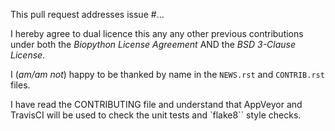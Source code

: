 This pull request addresses issue #...

I hereby agree to dual licence this any any other previous contributions under
both the _Biopython License Agreement_ AND the _BSD 3-Clause License_.

I (*am/am not*) happy to be thanked by name in the ``NEWS.rst`` and
``CONTRIB.rst`` files.

I have read the CONTRIBUTING file and understand that AppVeyor and TravisCI
will be used to check the unit tests and `flake8`` style checks.

